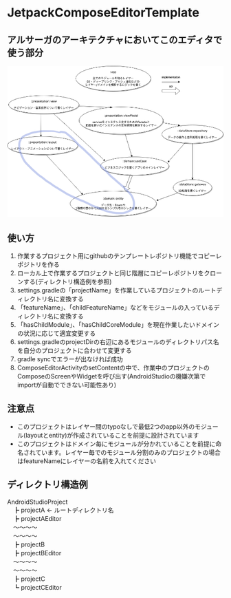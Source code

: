 # JetpackComposeEditorTemplate


## アルサーガのアーキテクチャにおいてこのエディタで使う部分
![Diagram](document/ArchitectureDiagram.png)

## 使い方
1. 作業するプロジェクト用にgithubのテンプレートレポジトリ機能でコピーレポジトリを作る
2. ローカル上で作業するプロジェクトと同じ階層にコピーレポジトリをクローンする(ディレクトリ構造例を参照)
3. settings.gradleの「projectName」を作業しているプロジェクトのルートディレクトリ名に変換する
4. 「featureName」、「childFeatureName」などをモジュールの入っているディレクトリ名に変換する
5. 「hasChildModule」、「hasChildCoreModule」を現在作業したいドメインの状況に応じて適宜変更する
6. settings.gradleのprojectDirの右辺にあるモジュールのディレクトリパス名を自分のプロジェクトに合わせて変更する
7. gradle syncでエラーが出なければ成功
8. ComposeEditorActivityのsetContentの中で、作業中のプロジェクトのComposeのScreenやWidgetを呼び出す(AndroidStudioの機嫌次第でimportが自動でできない可能性あり)

## 注意点
 - このプロジェクトはレイヤー間のtypoなしで最低2つのapp以外のモジュール(layoutとentity)が作成されていることを前提に設計されています
 - このプロジェクトはドメイン毎にモジュールが分かれていることを前提に命名されています。レイヤー毎でのモジュール分割のみのプロジェクトの場合はfeatureNameにレイヤーの名前を入れてください

## ディレクトリ構造例

AndroidStudioProject  
　┣ projectA ← ルートディレクトリ名  
　┣ projectAEditor  
　〜〜〜〜  
　〜〜〜〜  
　┣ projectB  
　┣ projectBEditor  
　〜〜〜〜  
　〜〜〜〜  
　┣ projectC  
　┗ projectCEditor  
